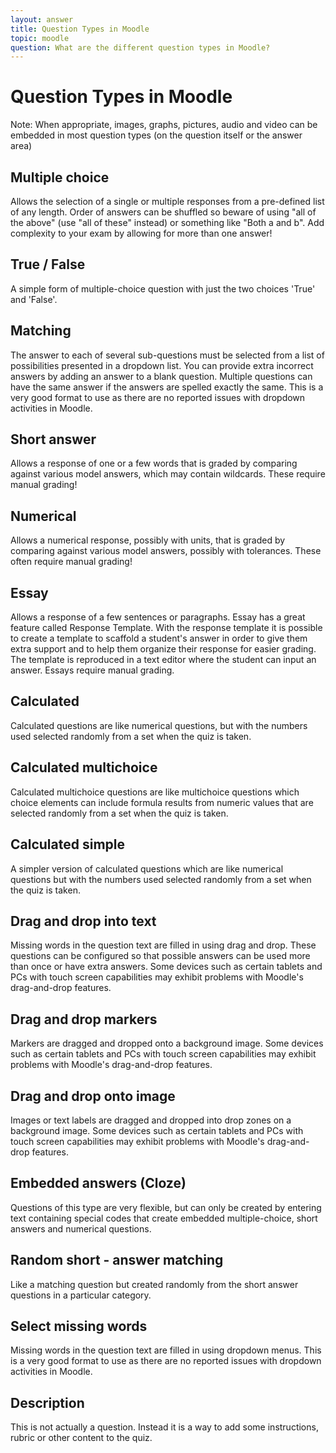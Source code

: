 ```yaml
---
layout: answer
title: Question Types in Moodle
topic: moodle
question: What are the different question types in Moodle?
---
```

# Question Types in Moodle

Note: When appropriate, images, graphs, pictures, audio and video can be embedded in most question types (on the question itself or the answer area)

## Multiple choice
Allows the selection of a single or multiple responses from a pre-defined list of any length. Order of answers can be shuffled so beware of using "all of the above" (use "all of these" instead) or something like "Both a and b". Add complexity to your exam by allowing for more than one answer!

## True / False
A simple form of multiple-choice question with just the two choices 'True' and 'False'.

## Matching
The answer to each of several sub-questions must be selected from a list of possibilities presented in a dropdown list. You can provide extra incorrect answers by adding an answer to a blank question. Multiple questions can have the same answer if the answers are spelled exactly the same. This is a very good format to use as there are no reported issues with dropdown activities in Moodle.

## Short answer
Allows a response of one or a few words that is graded by comparing against various model answers, which may contain wildcards. These require manual grading!

## Numerical
Allows a numerical response, possibly with units, that is graded by comparing against various model answers, possibly with tolerances. These often require manual grading!

## Essay
Allows a response of a few sentences or paragraphs. Essay has a great feature called Response Template. With the response template it is possible to create a template to scaffold a student's answer in order to give them extra support and to help them organize their response for easier grading. The template is reproduced in a text editor where the student can input an answer. Essays require manual grading.

## Calculated
Calculated questions are like numerical questions, but with the numbers used selected randomly from a set when the quiz is taken.

## Calculated multichoice
Calculated multichoice questions are like multichoice questions which choice elements can include formula results from numeric values that are selected randomly from a set when the quiz is taken.

## Calculated simple
A simpler version of calculated questions which are like numerical questions but with the numbers used selected randomly from a set when the quiz is taken.

## Drag and drop into text
Missing words in the question text are filled in using drag and drop. These questions can be configured so that possible answers can be used more than once or have extra answers. Some devices such as certain tablets and PCs with touch screen capabilities may exhibit problems with Moodle's drag-and-drop features.

## Drag and drop markers
Markers are dragged and dropped onto a background image. Some devices such as certain tablets and PCs with touch screen capabilities may exhibit problems with Moodle's drag-and-drop features.

## Drag and drop onto image
Images or text labels are dragged and dropped into drop zones on a background image. Some devices such as certain tablets and PCs with touch screen capabilities may exhibit problems with Moodle's drag-and-drop features.

## Embedded answers (Cloze)
Questions of this type are very flexible, but can only be created by entering text containing special codes that create embedded multiple-choice, short answers and numerical questions.

## Random short - answer matching
Like a matching question but created randomly from the short answer questions in a particular category.

## Select missing words
Missing words in the question text are filled in using dropdown menus. This is a very good format to use as there are no reported issues with dropdown activities in Moodle.

## Description
This is not actually a question. Instead it is a way to add some instructions, rubric or other content to the quiz.
